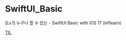 # SwiftUI_Basic
[Lv.1] 누구나 할 수 있는 - SwiftUI Basic with iOS 17 (inflearn)

[TIL](https://www.notion.so/seungyooooong/Lv-1-SwiftUI-Basic-with-iOS-17-90e92feea38943a0b71c3ab471f1ba04)
